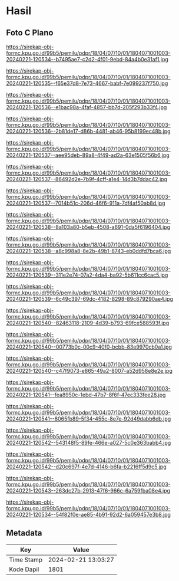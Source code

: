 # Hasil

## Foto C Plano

https://sirekap-obj-formc.kpu.go.id/99b5/pemilu/pdpr/18/04/07/10/01/1804071001003-20240221-120534--b7495ae7-c2d2-4f01-9ebd-84a4b0e31af1.jpg

https://sirekap-obj-formc.kpu.go.id/99b5/pemilu/pdpr/18/04/07/10/01/1804071001003-20240221-120535--f65e37d8-7e73-4667-babf-7e099237f750.jpg

https://sirekap-obj-formc.kpu.go.id/99b5/pemilu/pdpr/18/04/07/10/01/1804071001003-20240221-120536--e1bac98a-4faf-4857-bb7d-205f293b33f4.jpg

https://sirekap-obj-formc.kpu.go.id/99b5/pemilu/pdpr/18/04/07/10/01/1804071001003-20240221-120536--2b81de17-d86b-4481-ab46-95b8199ec48b.jpg

https://sirekap-obj-formc.kpu.go.id/99b5/pemilu/pdpr/18/04/07/10/01/1804071001003-20240221-120537--aee95deb-89a8-4f49-ad2a-63e1505f56b6.jpg

https://sirekap-obj-formc.kpu.go.id/99b5/pemilu/pdpr/18/04/07/10/01/1804071001003-20240221-120537--86492d2e-7b9f-4cff-a1e4-14d3b7ddac42.jpg

https://sirekap-obj-formc.kpu.go.id/99b5/pemilu/pdpr/18/04/07/10/01/1804071001003-20240221-120537--7014b51c-206d-46f6-911a-7df4af50ab8d.jpg

https://sirekap-obj-formc.kpu.go.id/99b5/pemilu/pdpr/18/04/07/10/01/1804071001003-20240221-120538--8a103a80-b5eb-4508-a691-0da5f6196404.jpg

https://sirekap-obj-formc.kpu.go.id/99b5/pemilu/pdpr/18/04/07/10/01/1804071001003-20240221-120538--a8c998a8-8e2b-49b1-8743-eb0ddfd7bca6.jpg

https://sirekap-obj-formc.kpu.go.id/99b5/pemilu/pdpr/18/04/07/10/01/1804071001003-20240221-120539--311e2e74-07a2-4da4-ba92-5b611cc6cac5.jpg

https://sirekap-obj-formc.kpu.go.id/99b5/pemilu/pdpr/18/04/07/10/01/1804071001003-20240221-120539--6c49c397-69dc-4182-8298-89c879290ae4.jpg

https://sirekap-obj-formc.kpu.go.id/99b5/pemilu/pdpr/18/04/07/10/01/1804071001003-20240221-120540--82463118-2109-4d39-b793-69fce588593f.jpg

https://sirekap-obj-formc.kpu.go.id/99b5/pemilu/pdpr/18/04/07/10/01/1804071001003-20240221-120540--00773b0c-00c9-40f0-bcbb-83e9970cb0a1.jpg

https://sirekap-obj-formc.kpu.go.id/99b5/pemilu/pdpr/18/04/07/10/01/1804071001003-20240221-120540--c47f9073-e865-49a2-8007-a52d958e8e2e.jpg

https://sirekap-obj-formc.kpu.go.id/99b5/pemilu/pdpr/18/04/07/10/01/1804071001003-20240221-120541--fea8950c-1ebd-47b7-8f6f-47ec333fee28.jpg

https://sirekap-obj-formc.kpu.go.id/99b5/pemilu/pdpr/18/04/07/10/01/1804071001003-20240221-120541--8065fb89-5f34-455c-8e7e-92d49dabb6db.jpg

https://sirekap-obj-formc.kpu.go.id/99b5/pemilu/pdpr/18/04/07/10/01/1804071001003-20240221-120542--543148f5-89fe-466e-a027-5c0e363babb4.jpg

https://sirekap-obj-formc.kpu.go.id/99b5/pemilu/pdpr/18/04/07/10/01/1804071001003-20240221-120542--d20c697f-4e7d-4146-b6fa-b2216ff5d9c5.jpg

https://sirekap-obj-formc.kpu.go.id/99b5/pemilu/pdpr/18/04/07/10/01/1804071001003-20240221-120543--263dc27b-2913-47f6-966c-6a759fba08e4.jpg

https://sirekap-obj-formc.kpu.go.id/99b5/pemilu/pdpr/18/04/07/10/01/1804071001003-20240221-120534--54f82f0e-ae85-4b91-92d2-6a059457e3b8.jpg


## Metadata

| Key        | Value               |
| ---------- | ------------------- |
| Time Stamp | 2024-02-21 13:03:27 |
| Kode Dapil | 1801                |



